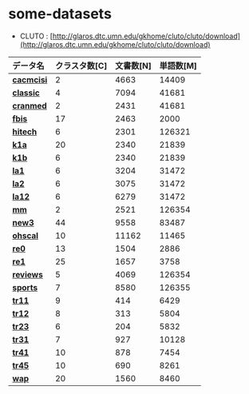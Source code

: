 # some-datasets
- CLUTO : [http://glaros.dtc.umn.edu/gkhome/cluto/cluto/download](http://glaros.dtc.umn.edu/gkhome/cluto/cluto/download)

|データ名|クラスタ数[C]|文書数[N]|単語数[M]|
|:---|:---|:---|:---|
|**[cacmcisi](https://github.com/ntyaan/some-datasets/blob/master/datasets_cluto_20171213/CLUTO/cacmcisi/sparse_cacmcisi.txt)**|2|4663|14409|
|**[classic](https://github.com/ntyaan/some-datasets/blob/master/datasets_cluto_20171213/CLUTO/classic/sparse_classic.txt)**|4|7094|41681|
|**[cranmed](https://github.com/ntyaan/some-datasets/blob/master/datasets_cluto_20171213/CLUTO/cranmed/sparse_cranmed.txt)**|2|2431|41681|
|**[fbis](https://github.com/ntyaan/some-datasets/blob/master/datasets_cluto_20171213/CLUTO/fbis/sparse_fbis.txt)**|17|2463|2000|
|**[hitech](https://github.com/ntyaan/some-datasets/blob/master/datasets_cluto_20171213/CLUTO/hitech/sparse_hitech.txt)**|6|2301|126321|
|**[k1a](https://github.com/ntyaan/some-datasets/blob/master/datasets_cluto_20171213/CLUTO/k1a/sparse_k1a.txt)**|20|2340|21839|
|**[k1b](https://github.com/ntyaan/some-datasets/blob/master/datasets_cluto_20171213/CLUTO/k1b/sparse_k1b.txt)**|6|2340|21839|
|**[la1](https://github.com/ntyaan/some-datasets/blob/master/datasets_cluto_20171213/CLUTO/la1/sparse_la1.txt)**|6|3204|31472|
|**[la2](https://github.com/ntyaan/some-datasets/blob/master/datasets_cluto_20171213/CLUTO/la2/sparse_la2.txt)**|6|3075|31472|
|**[la12](https://github.com/ntyaan/some-datasets/blob/master/datasets_cluto_20171213/CLUTO/la12/sparse_la12.txt)**|6|6279|31472|
|**[mm](https://github.com/ntyaan/some-datasets/blob/master/datasets_cluto_20171213/CLUTO/mm/sparse_mm.txt)**|2|2521|126354|
|**[new3](https://github.com/ntyaan/some-datasets/blob/master/datasets_cluto_20171213/CLUTO/new3/sparse_new3.txt)**|44|9558|83487|
|**[ohscal](https://github.com/ntyaan/some-datasets/blob/master/datasets_cluto_20171213/CLUTO/ohscal/sparse_ohscal.txt)**|10|11162|11465|
|**[re0](https://github.com/ntyaan/some-datasets/blob/master/datasets_cluto_20171213/CLUTO/re0/sparse_re0.txt)**|13|1504|2886|
|**[re1](https://github.com/ntyaan/some-datasets/blob/master/datasets_cluto_20171213/CLUTO/re1/sparse_re1.txt)**|25|1657|3758|
|**[reviews](https://github.com/ntyaan/some-datasets/blob/master/datasets_cluto_20171213/CLUTO/reviews/sparse_reviews.txt)**|5|4069|126354|
|**[sports](https://github.com/ntyaan/some-datasets/blob/master/datasets_cluto_20171213/CLUTO/sports/sparse_sports.txt)**|7|8580|126355|
|**[tr11](https://github.com/ntyaan/some-datasets/blob/master/datasets_cluto_20171213/CLUTO/tr11/sparse_tr11.txt)**|9|414|6429|
|**[tr12](https://github.com/ntyaan/some-datasets/blob/master/datasets_cluto_20171213/CLUTO/tr12/sparse_tr12.txt)**|8|313|5804|
|**[tr23](https://github.com/ntyaan/some-datasets/blob/master/datasets_cluto_20171213/CLUTO/tr23/sparse_tr23.txt)**|6|204|5832|
|**[tr31](https://github.com/ntyaan/some-datasets/blob/master/datasets_cluto_20171213/CLUTO/tr31/sparse_tr31.txt)**|7|927|10128|
|**[tr41](https://github.com/ntyaan/some-datasets/blob/master/datasets_cluto_20171213/CLUTO/tr41/sparse_tr41.txt)**|10|878|7454|
|**[tr45](https://github.com/ntyaan/some-datasets/blob/master/datasets_cluto_20171213/CLUTO/tr45/sparse_tr45.txt)**|10|690|8261|
|**[wap](https://github.com/ntyaan/some-datasets/blob/master/datasets_cluto_20171213/CLUTO/wap/sparse_wap.txt)**|20|1560|8460|


